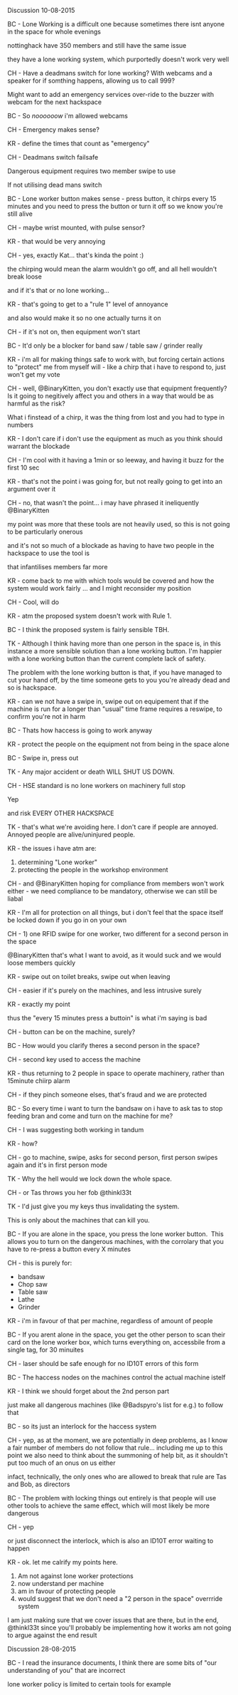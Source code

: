 Discussion 10-08-2015

BC - Lone Working is a difficult one
because sometimes there isnt anyone in the space for whole evenings

nottinghack have 350 members and still have the same issue

they have a lone working system, which purportedly doesn't work very well

CH - Have a deadmans switch for lone working? With webcams and a speaker for if somthing happens, allowing us to call 999?

Might want to add an emergency services over-ride to the buzzer with webcam for the next hackspace

BC - So *noooooow* i'm allowed webcams

CH - Emergency makes sense?

KR - define the times that count as "emergency"

CH - Deadmans switch failsafe

Dangerous equipment requires two member swipe to use

If not utilising dead mans switch

BC - Lone worker button makes sense - press button, it chirps every 15 minutes and you need to press the button or turn it off so we know you're still alive

CH - maybe wrist mounted, with pulse sensor?

KR - that would be very annoying

CH - yes, exactly Kat... that's kinda the point :)

the chirping would mean the alarm wouldn't go off, and all hell wouldn't break loose

and if it's that or no lone working...

KR - that's going to get to a "rule 1" level of annoyance

and also would make it so no one actually turns it on

CH - if it's not on, then equipment won't start

BC - It'd only be a blocker for band saw / table saw / grinder really

KR - i'm all for making things safe to work with, but forcing certain actions to "protect" me from myself will - like a chirp that i have to respond to, just won't get my vote

CH - well, @BinaryKitten, you don't exactly use that equipment frequently? Is it going to negitively affect you and others in a way that would be as harmful as the risk?

What i finstead of a chirp, it was the thing from lost and you had to type in numbers

KR - I don't care if i don't use the equipment as much as you think should warrant the blockade

CH - I'm cool with it having a 1min or so leeway, and having it buzz for the first 10 sec

KR - that's not the point i was going for, but not really going to get into an argument over it

CH - no, that wasn't the point... i may have phrased it ineliquently @BinaryKitten

my point was more that these tools are not heavily used, so this is not going to be particularly onerous

and it's not so much of a blockade as having to have two people in the hackspace to use the tool is

that infantilises members far more

KR - come back to me with which tools would be covered and how the system would work fairly ... and I might reconsider my position

CH - Cool, will do

KR - atm the proposed system doesn't work with Rule 1.

BC - I think the proposed system is fairly sensible TBH.

TK - Although I think having more than one person in the space is, in this instance a more sensible solution than a lone working button. I'm happier with a lone working button than the current complete lack of safety.

The problem with the lone working button is that, if you have managed to cut your hand off, by the time someone gets to you you're already dead and so is hackspace.

KR - can we not have a swipe in, swipe out on equipement that if the machine is run for a longer than "usual" time frame requires a reswipe, to confirm you're not in harm

BC - Thats how haccess is going to work anyway

KR - protect the people on the equipment not from being in the space alone

BC - Swipe in, press out

TK - Any major accident or death WILL SHUT US DOWN.

CH - HSE standard is no lone workers on machinery full stop

Yep

and risk EVERY OTHER HACKSPACE

TK - that's what we're avoiding here. I don't care if people are annoyed. Annoyed people are alive/uninjured people.

KR - the issues i have atm are:
1) determining "Lone worker"
2) protecting the people in the workshop environment

CH - and @BinaryKitten hoping for compliance from members won't work either - we need compliance to be mandatory, otherwise we can still be liabal

KR - I'm all for protection on all things, but i don't feel that the space itself be locked down if you go in on your own

CH - 1) one RFID swipe for one worker, two different for a second person in the space

@BinaryKitten that's what I want to avoid, as it would suck and we would loose members quickly

KR - swipe out on toilet breaks, swipe out when leaving

CH - easier if it's purely on the machines, and less intrusive surely

KR - exactly my point

thus the "every 15 minutes press a buttoin" is what i'm saying is bad

CH - button can be on the machine, surely?

BC - How would you clarify theres a second person in the space?

CH - second key used to access the machine

KR - thus returning to 2 people in space to operate machinery, rather than 15minute chiirp alarm

CH - if they pinch someone elses, that's fraud and we are protected

BC - So every time i want to turn the bandsaw on i have to ask tas to stop feeding bran and come and turn on the machine for me?

CH - I was suggesting both working in tandum

KR - how?

CH - go to machine, swipe, asks for second person, first person swipes again and it's in first person mode

TK - Why the hell would we lock down the whole space.

CH - or Tas throws you her fob @thinkl33t

TK - I'd just give you my keys thus invalidating the system.

This is only about the machines that can kill you.

BC - If you are alone in the space, you press the lone worker button.  This allows you to turn on the dangerous machines, with the corrolary that you have to re-press a button every X minutes

CH - this is purely for:

- bandsaw
- Chop saw
- Table saw
- Lathe
- Grinder

KR - i'm in favour of that per machine, regardless of amount of people

BC - If you arent alone in the space, you get the other person to scan their card on the lone worker box, which turns everything on, accessbile from a single tag, for 30 minuites

CH - laser should be safe enough for no ID10T errors of this form

BC - The haccess nodes on the machines control the actual machine istelf

KR - I think we should forget about the 2nd person part

just make all dangerous machines (like @Badspyro's list for e.g.) to follow that

BC - so its just an interlock for the haccess system

CH - yep, as at the moment, we are potentially in deep problems, as I know a fair number of members do not follow that rule... including me up to this point
we also need to think about the summoning of help bit, as it shouldn't put too much of an onus on us either

infact, technically, the only ones who are allowed to break that rule are Tas and Bob, as directors

BC - The problem with locking things out entirely is that people will use other tools to achieve the same effect, which will most likely be more dangerous

CH - yep

or just disconnect the interlock, which is also an ID10T error waiting to happen

KR - ok. let me calrify my points here.

1) Am not against lone worker protections
2) now understand per machine
3) am in favour of protecting people
4) would suggest that we don't need a "2 person in the space" overrride system

I am just making sure that we cover issues that are there, but in the end, @thinkl33t since you'll probably be implementing how it works am not going to argue against the end result

Discussion 28-08-2015

BC - I read the insurance documents, I think there are some bits of "our understanding of you" that are incorrect

lone worker policy is limited to certain tools for example
